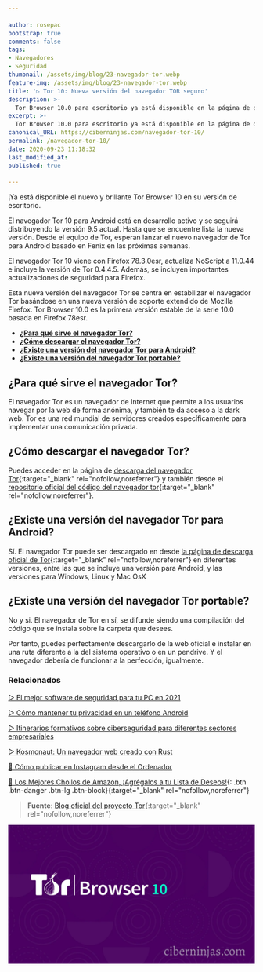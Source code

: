 ```yaml
---

author: rosepac
bootstrap: true
comments: false
tags:
- Navegadores
- Seguridad
thumbnail: /assets/img/blog/23-navegador-tor.webp
feature-img: /assets/img/blog/23-navegador-tor.webp
title: '▷ Tor 10: Nueva versión del navegador TOR seguro'
description: >-
  Tor Browser 10.0 para escritorio ya está disponible en la página de descarga del navegador Tor y también en nuestro directorio de distribución.
excerpt: >-
  Tor Browser 10.0 para escritorio ya está disponible en la página de descarga del navegador Tor y también en nuestro directorio de distribución.
canonical_URL: https://ciberninjas.com/navegador-tor-10/
permalink: /navegador-tor-10/
date: 2020-09-23 11:18:32
last_modified_at: 
published: true

---
```


¡Ya está disponible el nuevo y brillante Tor Browser 10 en su versión de escritorio.

El navegador Tor 10 para Android está en desarrollo activo y se seguirá distribuyendo la versión 9.5 actual. Hasta que se encuentre lista la nueva versión. Desde el equipo de Tor, esperan lanzar el nuevo navegador de Tor para Android basado en Fenix ​​en las próximas semanas.

El navegador Tor 10 viene con Firefox 78.3.0esr, actualiza NoScript a 11.0.44 e incluye la versión de Tor 0.4.4.5. Además, se incluyen importantes actualizaciones de seguridad para Firefox.

Esta nueva versión del navegador Tor se centra en estabilizar el navegador Tor basándose en una nueva versión de soporte extendido de Mozilla Firefox. Tor Browser 10.0 es la primera versión estable de la serie 10.0 basada en Firefox 78esr.

- [**¿Para qué sirve el navegador Tor?**](#para-qué-sirve-el-navegador-tor)
- [**¿Cómo descargar el navegador Tor?**](#cómo-descargar-el-navegador-tor)
- [**¿Existe una versión del navegador Tor para Android?**](#existe-una-versión-del-navegador-tor-para-android)
- [**¿Existe una versión del navegador Tor portable?**](#existe-una-versión-del-navegador-tor-portable)

## **¿Para qué sirve el navegador Tor?**

El navegador Tor es un navegador de Internet que permite a los usuarios navegar por la web de forma anónima, y también te da acceso a la dark web. Tor es una red mundial de servidores creados específicamente para implementar una comunicación privada.

## **¿Cómo descargar el navegador Tor?**

Puedes acceder en la página de [descarga del navegador Tor](https://www.torproject.org/download/ "descargar el navegador tor"){:target="_blank" rel="nofollow,noreferrer"} y también desde el [repositorio oficial del código del navegador tor](https://dist.torproject.org/torbrowser/10.0/){:target="_blank" rel="nofollow,noreferrer"}.

## **¿Existe una versión del navegador Tor para Android?**

Sí. El navegador Tor puede ser descargado en desde [la página de descarga oficial de Tor](https://www.torproject.org/download/){:target="_blank" rel="nofollow,noreferrer"} en diferentes versiones, entre las que se incluye una versión para Android, y las versiones para Windows, Linux y Mac OsX

## **¿Existe una versión del navegador Tor portable?**

No y si. El navegador de Tor en sí, se difunde siendo una compilación del código que se instala sobre la carpeta que desees.

Por tanto, puedes perfectamente descargarlo de la web oficial e instalar en una ruta diferente a la del sistema operativo o en un pendrive. Y el navegador debería de funcionar a la perfección, igualmente.

### **Relacionados** <!-- omit in toc -->

[▷ El mejor software de seguridad para tu PC en 2021](https://ciberninjas.com/el-mejor-software-seguridad-2020/)

[▷ Cómo mantener tu privacidad en un teléfono Android](https://ciberninjas.com/como-mantener-tu-privacidad-usando-android/)

[▷ Itinerarios formativos sobre ciberseguridad para diferentes sectores empresariales](https://ciberninjas.com/itinerarios-ciberseguridad-sectorial/)

[▷ Kosmonaut: Un navegador web creado con Rust](https://ciberninjas.com/kosmonaut-navegador-web-rust/)

[ 📸 Cómo publicar en Instagram desde el Ordenador](https://ciberninjas.com/como-publicar-en-instagram-%F0%9F%93%B8-desde-el-ordenador-%F0%9F%96%A5-extension-de-chrome-mobile-browser-emulator/)

[🛒 Los Mejores Chollos de Amazon, ¡Agrégalos a tu Lista de Deseos!](/amazon/ "Los Mejores Chollos de Amazon, Ofertas Flash, Black Monday y Amazon Prime Day"){: .btn .btn-danger .btn-lg .btn-block}{:target="_blank" rel="nofollow,noreferrer"}

> **Fuente**: [Blog oficial del proyecto Tor](https://blog.torproject.org/new-release-tor-browser-100 "Blog oficial del proyecto Tor"){:target="_blank" rel="nofollow,noreferrer"}

![Tor 10: Nueva versión del navegador TOR seguro](/assets/img/blog/23-navegador-tor.webp "Tor 10: Nueva versión del navegador TOR seguro")